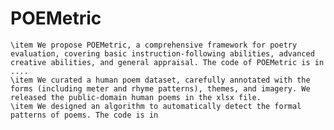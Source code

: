 # POEMetric

    \item We propose POEMetric, a comprehensive framework for poetry evaluation, covering basic instruction-following abilities, advanced creative abilities, and general appraisal. The code of POEMetric is in ....
    \item We curated a human poem dataset, carefully annotated with the forms (including meter and rhyme patterns), themes, and imagery. We released the public-domain human poems in the xlsx file.
    \item We designed an algorithm to automatically detect the formal patterns of poems. The code is in 
